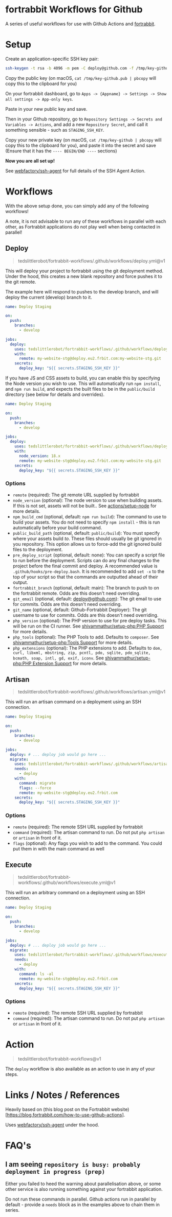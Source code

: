 fortrabbit Workflows for Github
===============================

A series of useful workflows for use with Github Actions and [fortrabbit](https://fortrabbit.com/).

# Setup

Create an application-specific SSH key pair:

```bash
ssh-keygen -t rsa -b 4096 -m pem -C deploy@github.com -f /tmp/key-github
```

Copy the public key (on macOS, `cat /tmp/key-github.pub | pbcopy` will copy this to the clipboard for you)

On your fortrabbit dashboard, go to `Apps -> {Appname} -> Settings -> Show all settings -> App-only keys`.

Paste in your new public key and save.

Then in your Github repository, go to `Repository Settings -> Secrets and Variables -> Actions`, and add a new `Repository Secret`, and call it something sensible - such as `STAGING_SSH_KEY`.

Copy your new private key (on macOS, `cat /tmp/key-github | pbcopy` will copy this to the clipboard for you), and paste it into the secret and save (Ensure that it has the `---- BEGIN/END ----` sections)

**Now you are all set up!**

See [webfactory/ssh-agent](https://github.com/webfactory/ssh-agent) for full details of the SSH Agent Action.

# Workflows

With the above setup done, you can simply add any of the following workflows!

A note, it is not advisable to run any of these workflows in parallel with each other, as Fortrabbit applications do not play well when being contacted in parallel!

## Deploy

> tedslittlerobot/fortrabbit-workflows/.github/workflows/deploy.yml@v1

This will deploy your project to fortrabbit using the git deployment method. Under the hood, this creates a new blank repository and force pushes it to the git remote.

The example here will respond to pushes to the develop branch, and will deploy the current (develop) branch to it.

```yaml
name: Deploy Staging

on:
  push:
    branches:
      - develop

jobs:
  deploy:
    uses: tedslittlerobot/fortrabbit-workflows/.github/workflows/deploy.yml@v1
    with:
      remote: my-website-stg@deploy.eu2.frbit.com:my-website-stg.git
    secrets:
      deploy_key: "${{ secrets.STAGING_SSH_KEY }}"
```

If you have JS and CSS assets to build, you can enable this by specifying the Node version you wish to use. This will automatically run `npm install`, and `npm run build`, and expects the built files to be in the `public/build` directory (see below for details and overrides).

```yaml
name: Deploy Staging

on:
  push:
    branches:
      - develop

jobs:
  deploy:
    uses: tedslittlerobot/fortrabbit-workflows/.github/workflows/deploy.yml@v1
    with:
      node_version: 18.x
      remote: my-website-stg@deploy.eu2.frbit.com:my-website-stg.git
    secrets:
      deploy_key: "${{ secrets.STAGING_SSH_KEY }}"
```

### Options

- `remote` (required): The git remote URL supplied by fortrabbit
- `node_version` (optional): The node version to use when building assets. If this is not set, assets will not be built.. See [actions/setup-node](https://github.com/actions/setup-node) for more details.
- `npm_build_cmd` (optional, default: `npm run build`): The command to use to build your assets. You do not need to specify `npm install` - this is run automatically before your build command.
- `public_build_path` (optional, default: `public/build`): You must specify where your assets build _to_. These files should usually be git ignored in you repository. This option allows us to force-add the git ignored build files to the deployment.
- `pre_deploy_script` (optional, default: none): You can specify a script file to run before the deployment. Scripts can do any final changes to the project before the final commit and deploy. A recommended value is `.github/hooks/pre-deploy.bash`. It is recommended to add `set -x` to the top of your script so that the commands are outputted ahead of their output.
- `fortrabbit_branch` (optional, default: main): The branch to push to on the fortrabbit remote. Odds are this doesn't need overriding.
- `git_email` (optional, default: deploy@github.com): The git email to use for commits. Odds are this doesn't need overriding.
- `git_name` (optional, default: Github-Fortrabbit Deployer): The git username to use for commits. Odds are this doesn't need overriding.
- `php_version` (optional): The PHP version to use for pre deploy tasks. This will be run on the CI runner. See [shivammathur/setup-php:PHP Support](https://github.com/marketplace/actions/setup-php-action#tada-php-support) for more details.
- `php_tools` (optional): The PHP Tools to add. Defaults to `composer`. See [shivammathur/setup-php:Tools Support](https://github.com/marketplace/actions/setup-php-action#wrench-tools-support) for more details.
- `php_extensions` (optional): The PHP extensions to add. Defaults to `dom, curl, libxml, mbstring, zip, pcntl, pdo, sqlite, pdo_sqlite, bcmath, soap, intl, gd, exif, iconv`. See [shivammathur/setup-php:PHP Extension Support](https://github.com/marketplace/actions/setup-php-action#heavy_plus_sign-php-extension-support) for more details.

## Artisan

> tedslittlerobot/fortrabbit-workflows/.github/workflows/artisan.yml@v1

This will run an artisan command on a deployment using an SSH connection.

```yaml
name: Deploy Staging

on:
  push:
    branches:
      - develop

jobs:
  deploy: # ... deploy job would go here ...
  migrate:
    uses: tedslittlerobot/fortrabbit-workflows/.github/workflows/artisan.yml@v1
    needs:
      - deploy
    with:
      command: migrate
      flags: --force
      remote: my-website-stg@deploy.eu2.frbit.com
    secrets:
      deploy_key: "${{ secrets.STAGING_SSH_KEY }}"
```

### Options

- `remote` (required): The remote SSH URL supplied by fortrabbit
- `command` (required): The artisan command to run. Do not put `php artisan` or `artisan` in front of it.
- `flags` (optional): Any flags you wish to add to the command. You could put them in with the main command as well

## Execute

> tedslittlerobot/fortrabbit-workflows/.github/workflows/execute.yml@v1

This will run an arbitrary command on a deployment using an SSH connection.

```yaml
name: Deploy Staging

on:
  push:
    branches:
      - develop

jobs:
  deploy: # ... deploy job would go here ...
  migrate:
    uses: tedslittlerobot/fortrabbit-workflows/.github/workflows/execute.yml@v1
    needs:
      - deploy
    with:
      command: ls -al
      remote: my-website-stg@deploy.eu2.frbit.com
    secrets:
      deploy_key: "${{ secrets.STAGING_SSH_KEY }}"
```

### Options

- `remote` (required): The remote SSH URL supplied by fortrabbit
- `command` (required): The artisan command to run. Do not put `php artisan` or `artisan` in front of it.

# Action

> tedslittlerobot/fortrabbit-workflows@v1

The `deploy` workflow is also available as an action to use in any of your steps.

# Links / Notes / References

Heavily based on (this blog post on the Fortrabbit website)[https://blog.fortrabbit.com/how-to-use-github-actions].

Uses [webfactory/ssh-agent](https://github.com/webfactory/ssh-agent) under the hood.

# FAQ's

## I am seeing `repository is busy: probably deployment in progress (prep)`

Either you failed to heed the warning about parallelisation above, or some other service is also running something against your fortrabbit application.

Do not run these commands in parallel. Github actions run in parallel by default - provide a `needs` block as in the examples above to chain them in series.
